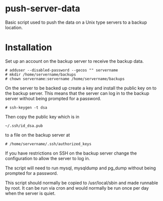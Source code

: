 push-server-data
================

Basic script used to push the data on a Unix type servers to a backup location.

Installation
============

Set up an account on the backup server to receive the backup data.

```
# adduser --disabled-password --gecos "" servername
# mkdir /home/servername/backups
# chown servername:servername /home/servername/backups
```

On the server to be backed up create a key and install the public key on to the backup server.  This means that the server can log in to the backup server without being prompted for a password.

```
# ssh-keygen -t dsa
```

Then copy the public key which is in
```
~/.ssh/id_dsa.pub
```
to a file on the backup server at

```
# /home/servername/.ssh/authorized_keys

```

If you have restrictions on SSH on the backup server change the configuration to allow the server to log in.

The script will need to run mysql, mysqldump and pg_dump without being prompted for a password.

This script should normally be copied to /usr/local/sbin and made runnable by root.  It can be run via cron and would normally be run once per day when the server is quiet.



